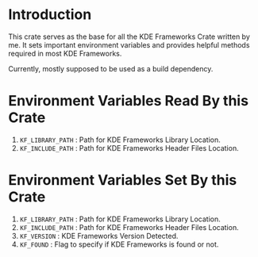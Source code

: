 # Introduction
This crate serves as the base for all the KDE Frameworks Crate written by me. It sets important
environment variables and provides helpful methods required in most KDE Frameworks.

Currently, mostly supposed to be used as a build dependency.

# Environment Variables Read By this Crate
1. `KF_LIBRARY_PATH` : Path for KDE Frameworks Library Location.
2. `KF_INCLUDE_PATH` : Path for KDE Frameworks Header Files Location.

# Environment Variables Set By this Crate
1. `KF_LIBRARY_PATH` : Path for KDE Frameworks Library Location.
2. `KF_INCLUDE_PATH` : Path for KDE Frameworks Header Files Location.
3. `KF_VERSION` : KDE Frameworks Version Detected.
4. `KF_FOUND` : Flag to specify if KDE Frameworks is found or not.
